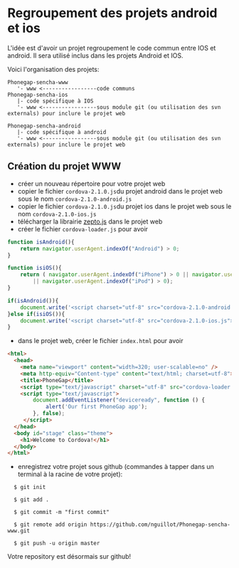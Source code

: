 # Regroupement des projets android et ios

L'idée est d'avoir un projet regroupement le code commun entre IOS et android. Il sera utilisé inclus dans les projets Android et IOS.

Voici l'organisation des projets:
```
Phonegap-sencha-www
   '- www <-----------------code communs
Phonegap-sencha-ios
   |- code spécifique à IOS
   '- www <-----------------sous module git (ou utilisation des svn externals) pour inclure le projet web
   
Phonegap-sencha-android
   |- code spécifique à android
   '- www <-----------------sous module git (ou utilisation des svn externals) pour inclure le projet web   
```

## Création du projet WWW
 * créer un nouveau répertoire pour votre projet web
 * copier le fichier `cordova-2.1.0.js`du projet android dans le projet web sous le nom `cordova-2.1.0-android.js`
 * copier le fichier `cordova-2.1.0.js`du projet ios dans le projet web sous le nom `cordova-2.1.0-ios.js`
 * télécharger la librairie [zepto.js](http://zeptojs.com/#download) dans le projet web
 * créer le fichier `cordova-loader.js` pour avoir

```javascript
function isAndroid(){
    return navigator.userAgent.indexOf("Android") > 0;
}

function isiOS(){
    return ( navigator.userAgent.indexOf("iPhone") > 0 || navigator.userAgent.indexOf("iPad") > 0
        || navigator.userAgent.indexOf("iPod") > 0);
}

if(isAndroid()){
    document.write('<script charset="utf-8" src="cordova-2.1.0-android.js"><\/script>');
}else if(isiOS()){
    document.write('<script charset="utf-8" src="cordova-2.1.0-ios.js"><\/script>');
}
```

 * dans le projet web, créer le fichier `index.html` pour avoir
  
```html
<html>
  <head>
    <meta name="viewport" content="width=320; user-scalable=no" />
    <meta http-equiv="Content-type" content="text/html; charset=utf-8">
    <title>PhoneGap</title>
    <script type="text/javascript" charset="utf-8" src="cordova-loader.js"></script>
    <script type="text/javascript">
        document.addEventListener("deviceready", function () {
            alert('Our first PhoneGap app');
        }, false);
     </script>
  </head>
  <body id="stage" class="theme">
    <h1>Welcome to Cordova!</h1>
  </body>
</html>
```

 * enregistrez votre projet sous github (commandes à tapper dans un terminal à la racine de votre projet):
```
  $ git init

  $ git add .

  $ git commit -m "first commit"
  
  $ git remote add origin https://github.com/nguillot/Phonegap-sencha-www.git
  
  $ git push -u origin master
```   

Votre repository est désormais sur github!


